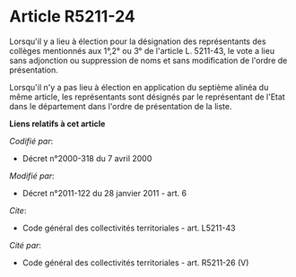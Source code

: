 # Article R5211-24

Lorsqu'il y a lieu à élection pour la désignation des représentants des collèges mentionnés aux 1°,2° ou 3° de l'article L.
5211-43, le vote a lieu sans adjonction ou suppression de noms et sans modification de l'ordre de présentation.

Lorsqu'il n'y a pas lieu à élection en application du septième alinéa du même article, les représentants sont désignés par le
représentant de l'Etat dans le département dans l'ordre de présentation de la liste.

**Liens relatifs à cet article**

_Codifié par_:

  - Décret n°2000-318 du 7 avril 2000

_Modifié par_:

  - Décret n°2011-122 du 28 janvier 2011 - art. 6

_Cite_:

  - Code général des collectivités territoriales - art. L5211-43

_Cité par_:

  - Code général des collectivités territoriales - art. R5211-26 (V)
